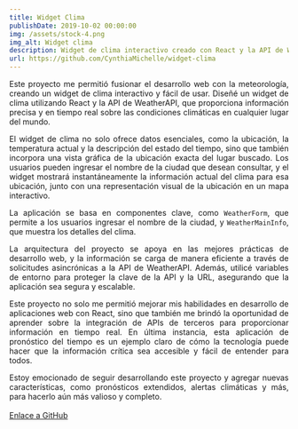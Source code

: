 ```yaml
---
title: Widget Clima
publishDate: 2019-10-02 00:00:00
img: /assets/stock-4.png
img_alt: Widget clima
description: Widget de clima interactivo creado con React y la API de WeatherAPI. 
url: https://github.com/CynthiaMichelle/widget-clima
---
```

<style>
  p {
    text-align: justify;
  }
</style>

Este proyecto me permitió fusionar el desarrollo web con la meteorología, creando un widget de clima interactivo y fácil de usar. Diseñé un widget de clima utilizando React y la API de WeatherAPI, que proporciona información precisa y en tiempo real sobre las condiciones climáticas en cualquier lugar del mundo.

El widget de clima no solo ofrece datos esenciales, como la ubicación, la temperatura actual y la descripción del estado del tiempo, sino que también incorpora una vista gráfica de la ubicación exacta del lugar buscado. Los usuarios pueden ingresar el nombre de la ciudad que desean consultar, y el widget mostrará instantáneamente la información actual del clima para esa ubicación, junto con una representación visual de la ubicación en un mapa interactivo.

La aplicación se basa en componentes clave, como `WeatherForm`, que permite a los usuarios ingresar el nombre de la ciudad, y `WeatherMainInfo`, que muestra los detalles del clima.

La arquitectura del proyecto se apoya en las mejores prácticas de desarrollo web, y la información se carga de manera eficiente a través de solicitudes asincrónicas a la API de WeatherAPI. Además, utilicé variables de entorno para proteger la clave de la API y la URL, asegurando que la aplicación sea segura y escalable.

Este proyecto no solo me permitió mejorar mis habilidades en desarrollo de aplicaciones web con React, sino que también me brindó la oportunidad de aprender sobre la integración de APIs de terceros para proporcionar información en tiempo real. En última instancia, esta aplicación de pronóstico del tiempo es un ejemplo claro de cómo la tecnología puede hacer que la información crítica sea accesible y fácil de entender para todos.

Estoy emocionado de seguir desarrollando este proyecto y agregar nuevas características, como pronósticos extendidos, alertas climáticas y más, para hacerlo aún más valioso y completo.
<br>
<br>
<a href="https://github.com/CynthiaMichelle/widget-clima" target="_blank">Enlace a GitHub</a>
<br>
<br>
